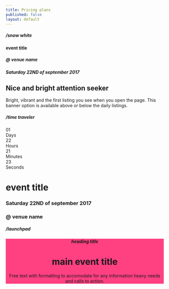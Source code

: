 ```yaml
---
title: Pricing plans
published: false
layout: default
---
```


<div class="pricing-plans">

<h5>/snow white</h5>
<div class="featured" style="margin-top: 0px;" >
    <h4>event title</h4>
    <div class="col-2">
       <h5>@ venue name</h5>
       <h5>Saturday 22ND of september 2017</h5>
    </div>
</div>

<h2>Nice and bright attention seeker</h2>
<p>Bright, vibrant and the first listing you see when you open the page. This banner option is available above or below the daily listings.</p>


<h5>/time traveler</h5>
<div class="upcoming">
  <div class="clockdiv" id="promoclockdiv-{{ forloop.index }}">
    <div>
      <span class="days">01</span>
      <div class="smalltext">Days</div>
    </div>
    <div>
      <span class="hours">22</span>
      <div class="smalltext">Hours</div>
    </div>
    <div>
      <span class="minutes">21</span>
      <div class="smalltext">Minutes</div>
    </div>
    <div>
      <span class="seconds">23</span>
      <div class="smalltext">Seconds</div>
    </div>
  </div>
  <div class="box-footer" >
    <h1>event title</h1>
    <div class="col-2">
       <h3>Saturday 22ND of september 2017</h3>
       <h3>@ venue name</h3>
    </div>
  </div>
</div>

<h5>/launchpad</h5>
<div class="promo" style="margin-top: 16px; text-align: center; background-image: url('/assets/images/promo-sample-bkg.jpg'); background-color: #FF4081; outline-color: #FF4081;" >
    <h5>heading title</h5>
    <div class="col-2">
       <h1>main event title</h1>
       <p>Free text with formatting to accomodate for any information heavy needs and calls to action.</p>
    </div>
</div>

</div>
